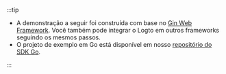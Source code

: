 :::tip

- A demonstração a seguir foi construída com base no [Gin Web Framework](https://gin-gonic.com). Você também pode integrar o Logto em outros frameworks seguindo os mesmos passos.
- O projeto de exemplo em Go está disponível em nosso [repositório do SDK Go](https://github.com/logto-io/go/tree/v2/gin-sample).

:::
